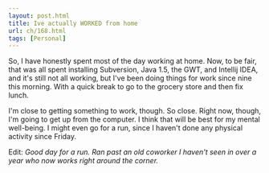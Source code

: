 ```yaml
---
layout: post.html
title: Ive actually WORKED from home
url: ch/168.html
tags: [Personal]
---
```

So, I have honestly spent most of the day working at home. Now, to be fair, that was all spent installing Subversion, Java 1.5, the GWT, and Intellij IDEA, and it's still not all working, but I've been doing things for work since nine this morning. With a quick break to go to the grocery store and then fix lunch.

I'm close to getting something to work, though. So close. Right now, though, I'm going to get up from the computer. I think that will be best for my mental well-being. I might even go for a run, since I haven't done any physical activity since Friday.

Edit: _Good day for a run. Ran past an old coworker I haven't seen in over a year who now works right around the corner._

